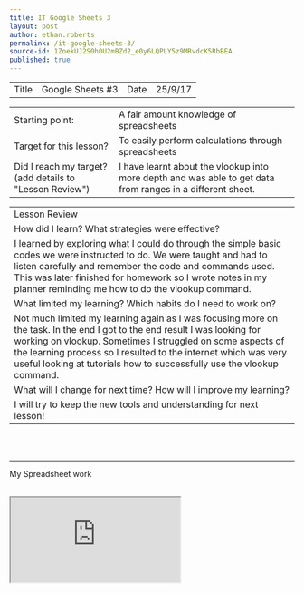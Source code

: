 ```yaml
---
title: IT Google Sheets 3
layout: post
author: ethan.roberts
permalink: /it-google-sheets-3/
source-id: 1ZoekUJ2S0h0U2mBZd2_e0y6LQPLY5z9MRvdcK5RbBEA
published: true
---
```

<table>
  <tr>
    <td>Title</td>
    <td>Google Sheets #3</td>
    <td>Date</td>
    <td>25/9/17</td>
  </tr>
</table>


<table>
  <tr>
    <td>Starting point:</td>
    <td>A fair amount knowledge of spreadsheets</td>
  </tr>
  <tr>
    <td>Target for this lesson?
</td>
    <td>To easily perform calculations through spreadsheets</td>
  </tr>
  <tr>
    <td>Did I reach my target? 
(add details to "Lesson Review")</td>
    <td>I have learnt about the vlookup into more depth and was able to get data from ranges in a different sheet.</td>
  </tr>
</table>


<table>
  <tr>
    <td>Lesson Review</td>
  </tr>
  <tr>
    <td>How did I learn? What strategies were effective? </td>
  </tr>
  <tr>
    <td>I learned by exploring what I could do through the simple basic codes we were instructed to do. We were taught and had to listen carefully and remember the code and commands used. This was later finished for homework so I wrote notes in my planner reminding me how to do the vlookup command.
</td>
  </tr>
  <tr>
    <td>What limited my learning? Which habits do I need to work on? </td>
  </tr>
  <tr>
    <td>Not much limited my learning again as I was focusing more on the task. In the end I got to the end result I was looking for working on vlookup. Sometimes I struggled on some aspects of the learning process so I resulted to the internet which was very useful looking at tutorials how to successfully use the vlookup command.


</td>
  </tr>
  <tr>
    <td>What will I change for next time? How will I improve my learning?</td>
  </tr>
  <tr>
    <td>I will try to keep the new tools and understanding for next lesson!</td>
  </tr>
</table>

<br>
<br>
<hr>

<b3> My Spreadsheet work </b3>
<br>
<br>
<iframe src="https://docs.google.com/spreadsheets/d/e/2PACX-1vQlQKxqe6fKhKyVsELEXkz9UI5nzxc-gSIZDE0tKdLHuzg7E8dippGDacEp3-LVbUlWqxjOtLYtyw6v/pubhtml?widget=true&amp;headers=false"></iframe>
